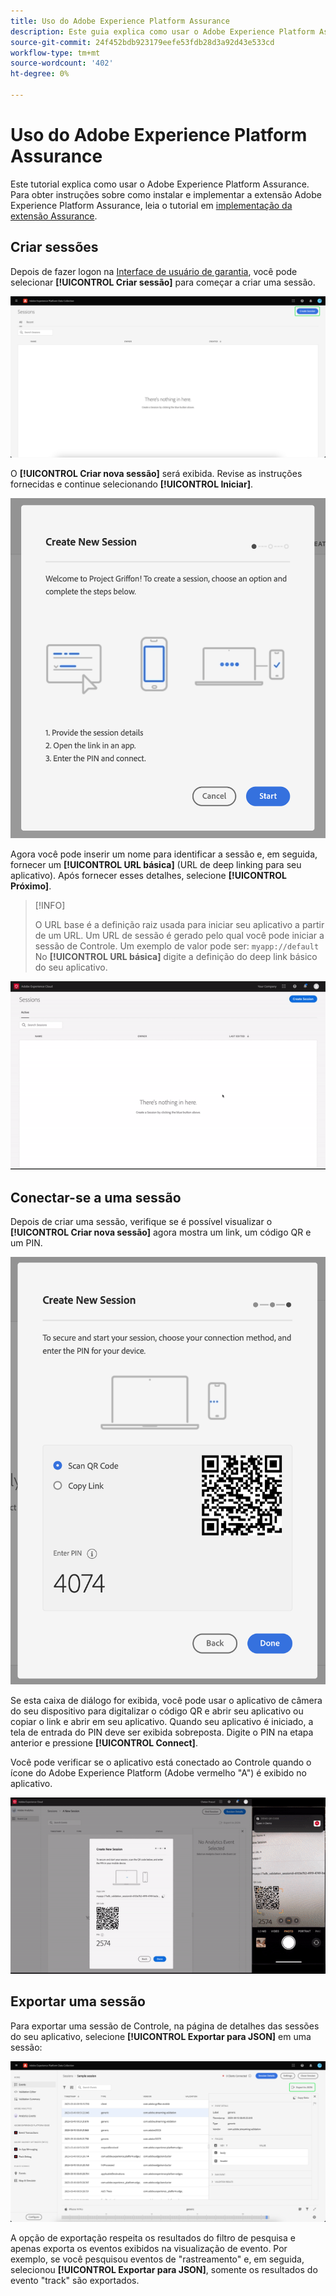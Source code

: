 ```yaml
---
title: Uso do Adobe Experience Platform Assurance
description: Este guia explica como usar o Adobe Experience Platform Assurance depois de ter sido instalado e implementado.
source-git-commit: 24f452bdb923179eefe53fdb28d3a92d43e533cd
workflow-type: tm+mt
source-wordcount: '402'
ht-degree: 0%

---
```



# Uso do Adobe Experience Platform Assurance

Este tutorial explica como usar o Adobe Experience Platform Assurance. Para obter instruções sobre como instalar e implementar a extensão Adobe Experience Platform Assurance, leia o tutorial em [implementação da extensão Assurance](./implement-assurance.md).

## Criar sessões

Depois de fazer logon na [Interface de usuário de garantia](https://experience.adobe.com/assurance), você pode selecionar **[!UICONTROL Criar sessão]** para começar a criar uma sessão.

![O botão Criar sessão é realçado, mostrando onde você pode criar uma sessão.](./images/using-assurance/create-session.png)

O **[!UICONTROL Criar nova sessão]** será exibida. Revise as instruções fornecidas e continue selecionando **[!UICONTROL Iniciar]**.

![A caixa de diálogo Criar nova sessão é exibida, exibindo instruções sobre como usar o Controle.](./images/using-assurance/create-new-session.png)

Agora você pode inserir um nome para identificar a sessão e, em seguida, fornecer um **[!UICONTROL URL básica]** (URL de deep linking para seu aplicativo). Após fornecer esses detalhes, selecione **[!UICONTROL Próximo]**.

>[!INFO]
>
>O URL base é a definição raiz usada para iniciar seu aplicativo a partir de um URL. Um URL de sessão é gerado pelo qual você pode iniciar a sessão de Controle. Um exemplo de valor pode ser: `myapp://default` No **[!UICONTROL URL básica]** digite a definição do deep link básico do seu aplicativo.

![O fluxo de trabalho completo da criação de uma nova sessão é exibido.](./images/using-assurance/create-session.gif)

## Conectar-se a uma sessão

Depois de criar uma sessão, verifique se é possível visualizar o **[!UICONTROL Criar nova sessão]** agora mostra um link, um código QR e um PIN.

![Uma caixa de diálogo que mostra as opções para se conectar à sua sessão de Controle é exibida.](./images/using-assurance/create-new-session-pin.png)

Se esta caixa de diálogo for exibida, você pode usar o aplicativo de câmera do seu dispositivo para digitalizar o código QR e abrir seu aplicativo ou copiar o link e abrir em seu aplicativo. Quando seu aplicativo é iniciado, a tela de entrada do PIN deve ser exibida sobreposta. Digite o PIN na etapa anterior e pressione **[!UICONTROL Connect]**.

Você pode verificar se o aplicativo está conectado ao Controle quando o ícone do Adobe Experience Platform (Adobe vermelho &quot;A&quot;) é exibido no aplicativo.

![O fluxo de trabalho completo de conexão do aplicativo a uma sessão de Controle é exibido.](./images/using-assurance/connect-session.gif)

## Exportar uma sessão

Para exportar uma sessão de Controle, na página de detalhes das sessões do seu aplicativo, selecione **[!UICONTROL Exportar para JSON]** em uma sessão:

![Exportar uma sessão](./images/using-assurance/export-session.png)

A opção de exportação respeita os resultados do filtro de pesquisa e apenas exporta os eventos exibidos na visualização de evento. Por exemplo, se você pesquisou eventos de &quot;rastreamento&quot; e, em seguida, selecionou **[!UICONTROL Exportar para JSON]**, somente os resultados do evento &quot;track&quot; são exportados.
